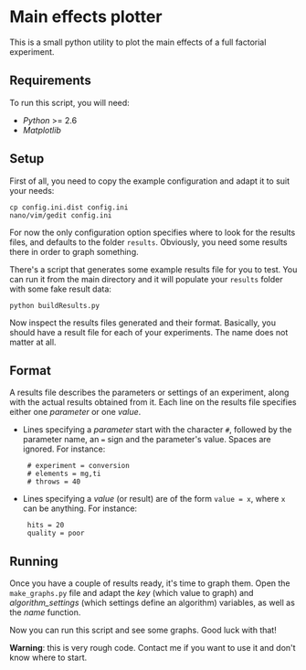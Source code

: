 Main effects plotter
====================

This is a small python utility to plot the main effects of a full factorial experiment.

Requirements
------------

To run this script, you will need:

 * *Python* >= 2.6
 * *Matplotlib*


Setup
-----

First of all, you need to copy the example configuration and adapt it to suit your needs:

	cp config.ini.dist config.ini
	nano/vim/gedit config.ini

For now the only configuration option specifies where to look for the results files, and defaults to the folder `results`. Obviously, you need some results there in order to graph something.

There's a script that generates some example results file for you to test. You can run it from the main directory and it will populate your `results` folder with some fake result data:

	python buildResults.py

Now inspect the results files generated and their format. Basically, you should have a result file for each of your experiments. The name does not matter at all.


Format
------

A results file describes the parameters or settings of an experiment, along with the actual results obtained from it. Each line on the results file specifies either one *parameter* or one *value*.

 * Lines specifying a *parameter* start with the character `#`, followed by the parameter name, an `=` sign and the parameter's value. 
   Spaces are ignored. For instance:

   		# experiment = conversion
		# elements = mg,ti
		# throws = 40

 * Lines specifying a *value* (or result) are of the form `value = x`, where `x` can be anything. For instance:

 		hits = 20
 		quality = poor


Running
-------

Once you have a couple of results ready, it's time to graph them. Open the `make_graphs.py` file and adapt the *key* (which value to graph) and *algorithm_settings* (which settings define an algorithm) variables, as well as the *name* function.

Now you can run this script and see some graphs. Good luck with that!

**Warning**: this is very rough code. Contact me if you want to use it and don't know where to start.

